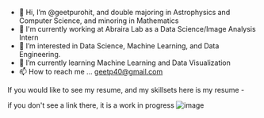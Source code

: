 - 👋 Hi, I’m @geetpurohit, and double majoring in Astrophysics and Computer Science, and minoring in Mathematics
- 💼 I'm currently working at Abraira Lab as a Data Science/Image Analysis Intern
- 👀 I’m interested in Data Science, Machine Learning, and Data Engineering.
- 🌱 I’m currently learning Machine Learning and Data Visualization
- 📫 How to reach me ...  geetp40@gmail.com

If you would like to see my resume, and my skillsets here is my resume - 

if you don't see a link there, it is a work in progress ![image](https://user-images.githubusercontent.com/68968629/141024872-86ffa7fd-ebee-44e7-9781-16f477659be1.png)
